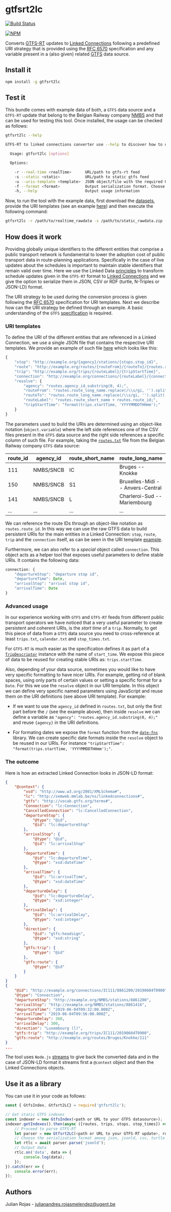 # gtfsrt2lc

[![Build Status](https://travis-ci.org/linkedconnections/gtfsrt2lc.svg?branch=master)](https://travis-ci.org/linkedconnections/gtfsrt2lc)

[![NPM](https://nodei.co/npm/gtfsrt2lc.png)](https://npmjs.com/package/gtfsrt2lc)

Converts [GTFS-RT](https://developers.google.com/transit/gtfs-realtime/) updates to [Linked Connections](http://linkedconnections.org/) following a predefined URI strategy that is provided using the [RFC 6570](https://tools.ietf.org/html/rfc6570) specification and any variable present in a (also given) related [GTFS](https://developers.google.com/tansit/gtfs/reference/) data source.

## Install it

```bash
npm install -g gtfsrt2lc
```

## Test it

This bundle comes with example data of both, a `GTFS` data source and a `GTFS-RT` update that belong to the Belgian Railway company [NMBS](http://www.belgianrail.be/en/) and that can be used for testing this tool. Once installed, the usage can be checked as follows:

```bash
gtfsrt2lc --help

GTFS-RT to linked connections converter use --help to discover how to use it

  Usage: gtfsrt2lc [options]

  Options:

    -r --real-time <realTime>      URL/path to gtfs-rt feed
    -s --static <static>           URL/path to static gtfs feed
    -u --uris-template <template>  JSON object/file with the required URI templates following the RFC 6570 specification
    -f --format <format>           Output serialization format. Choose from json, jsonld, turtle, ntriples and csv. (Default: json)
    -h, --help                     Output usage information
```

Now, to run the tool with the example data, first download the [datasets](https://github.com/linkedconnections/gtfsrt2lc/tree/master/test/data), provide the URI templates (see an example [here](https://github.com/linkedconnections/gtfsrt2lc/blob/master/uris_template_example.json)) and then execute the following command:

```bash
gtfsrt2lc -r /path/to/realtime_rawdata -s /path/to/static_rawdata.zip -u /path/to/uris_template.json
```

## How does it work

Providing globally unique identifiers to the different entities that comprise a public transport network is fundamental to lower the adoption cost of public transport data in route-planning applications. Specifically in the case of live updates about the schedules is important to maintain stable identifiers that remain valid over time. Here we use the Linked Data [principles](https://www.w3.org/DesignIssues/LinkedData.html) to transform schedule updates given in the `GTFS-RT` format to [Linked Connections](http://linkedconnections.org/) and we give the option to serialize them in JSON, CSV or RDF (turtle, N-Triples or JSON-LD) format.

The URI strategy to be used during the conversion process is given following the [RFC 6570](https://tools.ietf.org/html/rfc6570) specification for URI templates. Next we describe how can the URI strategy be defined through an example. A basic understanding of the `GTFS` [specification](https://developers.google.com/transit/gtfs/reference/) is required.

### URI templates

To define the URI of the different entities that are referenced in a Linked Connection, we use a single JSON file that contains the respective URI templates. We provide an example of such file [here](https://github.com/linkedconnections/gtfsrt2lc/blob/master/uris_template_example.json) which looks like this:

```js
{
    "stop": "http://example.org/{agency}/stations/{stops.stop_id}",
    "route": "http://example.org/routes/{routeFrom}/{routeTo}/{routes.route_id}",
    "trip": "http://example.org/trips/{routeLabel}/{tripStartTime}",
    "connection": "http://example.org/connections/{routeLabel}/{connection.departureStop}/{tripStartTime}/",
    "resolve": {
        "agency": "routes.agency_id.substring(0, 4);",
        "routeFrom": "routes.route_long_name.replace(/\\s/gi, '').split('--')[0];",
        "routeTo": "routes.route_long_name.replace(/\\s/gi, '').split('--')[1];",
        "routeLabel": "routes.route_short_name + routes.route_id;",
        "tripStartTime": "format(trips.startTime, 'YYYYMMDDTHHmm');"
    }
}
```

The parameters used to build the URIs are determined using an object-like notation (`object.variable`) where the left side references one of the CSV files present in the `GTFS` data source and the right side references a specific column of such file. For example, taking the [`routes.txt`](https://developers.google.com/transit/gtfs/reference/#routestxt) file from the Belgian Railway company `GTFS` data source:

|route_id|agency_id|route_short_name|route_long_name                 |route_type|
|--------|---------|----------------|--------------------------------|----------|
|111     |NMBS/SNCB|IC              |Bruges -- Knokke                |2         |
|150     |NMBS/SNCB|S1              |Bruxelles-Midi -- Anvers-Central|2         |
|141     |NMBS/SNCB|L               |Charleroi-Sud -- Mariembourg    |2         |
|...     |...      |...             |...                             |...       |

We can reference the route IDs through an object-like notation as `routes.route_id`. In this way we can use the raw GTFS data to build persistent URIs for the main entities in a Linked Connection: `stop`, `route`, `trip` and the `connection` itself, as can be seen in the URI template [example](https://github.com/linkedconnections/gtfsrt2lc/blob/master/uris_template_example.json).

Furthermore, we can also refer to a _special_ object called `connection`. This object acts as a helper tool that exposes useful parameters to define stable URIs. It contains the following data:

```js
connection: {
    "departureStop": "departure stop id",
    "departureTime": Date,
    "arrivalStop": "arrival stop id",
    "arrivalTime": Date
}
```

### Advanced usage

In our experience working with `GTFS` and `GTFS-RT` feeds from different public transport operators we have noticed that a very useful parameter to create persistent and coherent URIs, is the _start time_ of a `trip`. Normally, to get this piece of data from a `GTFS` data source you need to cross-reference at least `trips.txt`, `calendar.txt` and `stop_times.txt`.

For `GTFS-RT` is much easier as the specification defines it as part of a [`TripDescriptor`](https://developers.google.com/transit/gtfs-realtime/reference/#message-tripdescriptor) instance with the name of `start_time`. We expose this piece of data to be reused for creating stable URIs as: `trips.startTime`.

Also, depending of your data source, sometimes you would like to have very specific formatting to have nicer URIs. For example, getting rid of blank spaces, using only parts of certain values or setting a specific format for a `Date`. For this we use the `resolve` object in our URI template. In this object we can define very specific named parameters using JavaScript and reuse them on the URI definitions (see above URI template). For example:

* If we want to use the `agency_id` defined in `routes.txt`, but only the first part before the `/` (see the example above), then inside `resolve` we can define a variable as `"agency": "routes.agency_id.substring(0, 4);"` and reuse `{agency}` in the URI definitions.

* For formating dates we expose the `format` function from the [`date-fns`](https://date-fns.org/v1.9.0/docs/format) library. We can create specific date formats inside the `resolve` object to be reused in our URIs. For instance `"tripStartTime": "format(trips.startTime, 'YYYYMMDDTHHmm');"`.

### The outcome

Here is how an extracted Linked Connection looks in JSON-LD format:

```json
{
    "@context": {
        "xsd": "http://www.w3.org/2001/XMLSchema#",
        "lc": "http://semweb.mmlab.be/ns/linkedconnections#",
        "gtfs": "http://vocab.gtfs.org/terms#",
        "Connection": "lc:Connection",
        "CancelledConnection": "lc:CancelledConnection",
        "departureStop": {
            "@type": "@id",
            "@id": "lc:departureStop"
        },
        "arrivalStop": {
            "@type": "@id",
            "@id": "lc:arrivalStop"
        },
        "departureTime": {
            "@id": "lc:departureTime",
            "@type": "xsd:dateTime"
        },
        "arrivalTime": {
            "@id": "lc:arrivalTime",
            "@type": "xsd:dateTime"
        },
        "departureDelay": {
            "@id": "lc:departureDelay",
            "@type": "xsd:integer"
        },
        "arrivalDelay": {
            "@id": "lc:arrivalDelay",
            "@type": "xsd:integer"
        },
        "direction": {
            "@id": "gtfs:headsign",
            "@type": "xsd:string"
        },
        "gtfs:trip": {
            "@type": "@id"
        },
        "gtfs:route": {
            "@type": "@id"
        }
    }
}
{
    "@id": "http://example.org/connections/IC111/8861200/20190604T0900",
    "@type": "Connection",
    "departureStop": "http://example.org/NMBS/stations/8861200",
    "arrivalStop": "http://example.org/NMBS/stations/8861416",
    "departureTime": "2019-06-04T09:32:00.000Z",
    "arrivalTime": "2019-06-04T09:56:00.000Z",
    "departureDelay": 360,
    "arrivalDelay": 300,
    "direction": "Luxembourg (l)",
    "gtfs:trip": "http://example.org/trips/IC111/20190604T0900",
    "gtfs:route": "http://example.org/routes/Bruges/Knokke/111"
}
...
```

The tool uses `Node.js` [streams](https://nodejs.org/api/stream.html) to give back the converted data and in the case of JSON-LD format it streams first a `@context` object and then the Linked Connections objects.

## Use it as a library

You can use it in your code as follows:

```javascript
const { GtfsIndex, Gtfsrt2LC} = require('gtfsrt2lc');

// Get static GTFS indexes
const indexer = new GtfsIndex(<path or URL to your GTFS datasource>);
indexer.getIndexes().then(async ([routes, trips, stops, stop_times]) => {
    // Proceed to parse GTFS-RT
    let parser = new Gtfsrt2LC(<path or URL to your GTFS-RT update>, routes, trips, stops, stop_times, 'path/to/your/URI_template.json');
    // Choose the serialization format among json, jsonld, csv, turtle and ntriples
    let rtlc = await parser.parse('jsonld');
    // Output data
    rtlc.on('data', data => {
        console.log(data);
    });
}).catch(err => {
    console.error(err);
});
```

## Authors

Julian Rojas - [julianandres.rojasmelendez@ugent.be](mailTo:julianandres.rojasmelendez@ugent.be)
